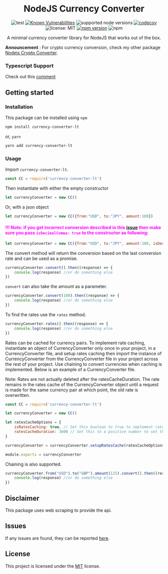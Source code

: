 <div align="center">
<h1>NodeJS Currency Converter</h1>

![test](https://github.com/paul-shuvo/nodejs-currency-converter/actions/workflows/test.yml/badge.svg) [![Known Vulnerabilities](https://snyk.io/test/github/paul-shuvo/nodejs-currency-converter/badge.svg?targetFile=package.json)](https://snyk.io/test/github/paul-shuvo/nodejs-currency-converter?targetFile=package.json)  ![supported node versions](https://img.shields.io/badge/node%20v-12.x%20%7C%2013.x%20%7C%2014.x%20%7C%2015.x%20%7C%2016.x%20%7C%2017.x%20%7C%2018.x-blue) [![codecov](https://codecov.io/gh/paul-shuvo/nodejs-currency-converter/branch/master/graph/badge.svg)](https://codecov.io/gh/paul-shuvo/nodejs-currency-converter)
 ![license: MIT](https://img.shields.io/npm/l/vue.svg) [![npm version](https://badge.fury.io/js/currency-converter-lt.svg)](https://badge.fury.io/js/currency-converter-lt) ![npm](https://img.shields.io/npm/dm/currency-converter-lt)
<p>A minimal currency converter library for NodeJS that works out of the box.</p>
</div>

<!-- [![Maintainability](https://api.codeclimate.com/v1/badges/b512e403dfc172ee3b0d/maintainability)](https://codeclimate.com/github/paul-shuvo/nodejs-currency-converter/maintainability) -->
<!-- ![test](https://github.com/paul-shuvo/nodejs-currency-converter/actions/workflows/codecov.yml/badge.svg) -->

__Announcement__ : For crypto currency conversion, check my other package [Nodejs Crypto Converter](https://github.com/paul-shuvo/nodejs-crypto-converter).

### Typescript Support

Check out this [comment](https://github.com/paul-shuvo/nodejs-currency-converter/issues/35#issuecomment-1407626126)

## Getting started

### Installation

This package can be installed using `npm`

```bash
npm install currency-converter-lt
```

or, `yarn`

```bash
yarn add currency-converter-lt
```

### Usage

Import `currency-converter-lt`.

```javascript
const CC = require('currency-converter-lt')
```

Then instantiate with either the empty constructor

```javascript
let currencyConverter = new CC()
```

Or, with a json object

```javascript
let currencyConverter = new CC({from:"USD", to:"JPY", amount:100})
```

#### <p style='color:magenta'>!!! Note: if you get incorrect conversion described in this [issue](https://github.com/paul-shuvo/nodejs-currency-converter/issues/20) then make sure you pass `isDecimalComma: true` to the constructor as following:</p>

```javascript
let currencyConverter = new CC({from:"USD", to:"JPY", amount:100, isDecimalComma:true})
```


The convert method will return the conversion based on the last conversion rate and can be used as a promise.

```javascript
currencyConverter.convert().then((response) => {
    console.log(response) //or do something else
})
```

`convert` can also take the amount as a parameter.

```javascript
currencyConverter.convert(100).then((response) => {
    console.log(response) //or do something else
})
```

To find the rates use the `rates` method.

```javascript
currencyConverter.rates().then((response) => {
    console.log(response) //or do something else
})
```

Rates can be cached for currency pairs. To implement rate caching, instantiate an object of CurrencyConverter only once in your project, in a CurrencyConverter file, and setup rates caching then import the instance of CurrencyConverter from the CurrencyConverter file in your project across the rest of your project. Use chaining to convert currencies when caching is implemented. Below is an example of a CurrencyConverter file.

Note: Rates are not actually deleted after the ratesCacheDuration. The rate remains in the rates cache of the CurrencyConverter object until a request is made for the same currency pair at which point, the old rate is overwritten.

```javascript
const CC = require('currency-converter-lt')

let currencyConverter = new CC()

let ratesCacheOptions = {
    isRatesCaching: true, // Set this boolean to true to implement rate caching
    ratesCacheDuration: 3600 // Set this to a positive number to set the number of seconds you want the rates to be cached. Defaults to 3600 seconds (1 hour)
}

currencyConverter = currencyConverter.setupRatesCache(ratesCacheOptions)

module.exports = currencyConverter
```

Chaining is also supported.

```javascript
currencyConverter.from("USD").to("GBP").amount(125).convert().then((response) => {
    console.log(response) //or do something else
})
```

## Disclaimer

This package uses web scraping to provide the api.

## Issues

If any issues are found, they can be reported [here](https://github.com/paul-shuvo/nodejs-currency-converter/issues).

## License

This project is licensed under the [MIT](LICENSE) license.
